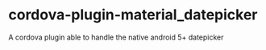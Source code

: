 # cordova-plugin-material_datepicker
A cordova plugin able to handle the native android 5+ datepicker

